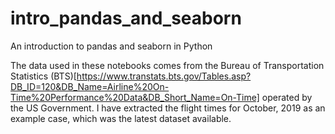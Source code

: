 # intro_pandas_and_seaborn
An introduction to pandas and seaborn in Python

The data used in these notebooks comes from the Bureau of Transportation Statistics (BTS)[https://www.transtats.bts.gov/Tables.asp?DB_ID=120&DB_Name=Airline%20On-Time%20Performance%20Data&DB_Short_Name=On-Time] operated by the US Government. I have extracted the flight times for October, 2019 as an example case, which was the latest dataset available.
